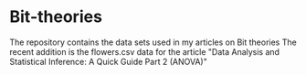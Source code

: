 # Bit-theories
The repository contains the data sets used in my articles on Bit theories
The recent addition is the flowers.csv data for the article "Data Analysis and Statistical Inference: A Quick Guide Part 2 (ANOVA)"
